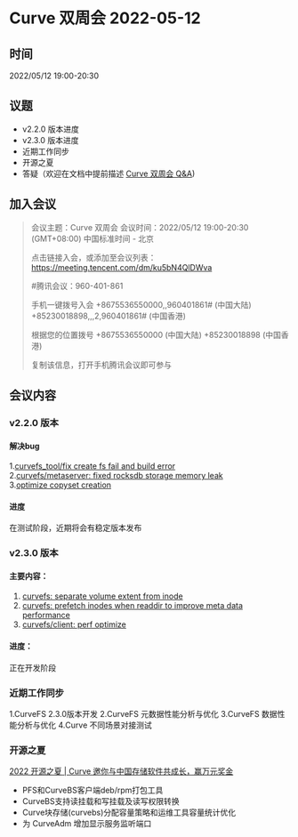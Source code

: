 # Curve 双周会 2022-05-12

## 时间

2022/05/12 19:00-20:30

## 议题
- v2.2.0 版本进度
- v2.3.0 版本进度
- 近期工作同步
- 开源之夏
- 答疑（欢迎在文档中提前描述 [Curve 双周会 Q&A](https://docs.qq.com/doc/DYWlaVGtMclNSR212))

## 加入会议

>会议主题：Curve 双周会
>会议时间：2022/05/12 19:00-20:30 (GMT+08:00) 中国标准时间 - 北京
>
>点击链接入会，或添加至会议列表：
>https://meeting.tencent.com/dm/ku5bN4QlDWva
>
>#腾讯会议：960-401-861
>
>手机一键拨号入会
>+8675536550000,,960401861# (中国大陆)
>+85230018898,,,2,960401861# (中国香港)
>
>根据您的位置拨号
>+8675536550000 (中国大陆)
>+85230018898 (中国香港)
>
>复制该信息，打开手机腾讯会议即可参与

## 会议内容
### v2.2.0 版本
#### 解决bug
1.[curvefs_tool/fix create fs fail and build error](https://github.com/opencurve/curve/pull/1392)  
2.[curvefs/metaserver: fixed rocksdb storage memory leak](https://github.com/opencurve/curve/pull/1395)  
3.[optimize copyset creation](https://github.com/opencurve/curve/pull/1211)
#### 进度
在测试阶段，近期将会有稳定版本发布

### v2.3.0 版本

#### 主要内容：

1. [curvefs: separate volume extent from inode](https://github.com/opencurve/curve/pull/1390/commits/d23f2d0275e27d5a227bdd64f90382164cb38568)
2. [curvefs: prefetch inodes when readdir to improve meta data performance ](https://github.com/opencurve/curve/pull/1329/commits/da30147604d4c4f570660a30a0905c628a097838) 
3. [curvefs/client: perf optimize ](https://github.com/opencurve/curve/pull/1194/commits/10a70c1e9f29ad4acf8b6e2f2bd514603998886d) 


#### 进度：
正在开发阶段



### 近期工作同步
1.CurveFS 2.3.0版本开发
2.CurveFS 元数据性能分析与优化
3.CurveFS 数据性能分析与优化
4.Curve 不同场景对接测试

### 开源之夏
[2022 开源之夏 | Curve 邀你与中国存储软件共成长，赢万元奖金](https://mp.weixin.qq.com/s/EklEtm_HUeQkicqWcfYbvA)
- PFS和CurveBS客户端deb/rpm打包工具
- CurveBS支持读挂载和写挂载及读写权限转换
- Curve块存储(curvebs)分配容量策略和运维工具容量统计优化
- 为 CurveAdm 增加显示服务监听端口

